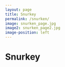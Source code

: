 ```yaml
---
layout: page
title: Snurkey
permalink: /snurken/
image: snurken_page.jpg
image2: snurken_page2.jpg
image-position: left
---
```


# Snurkey
